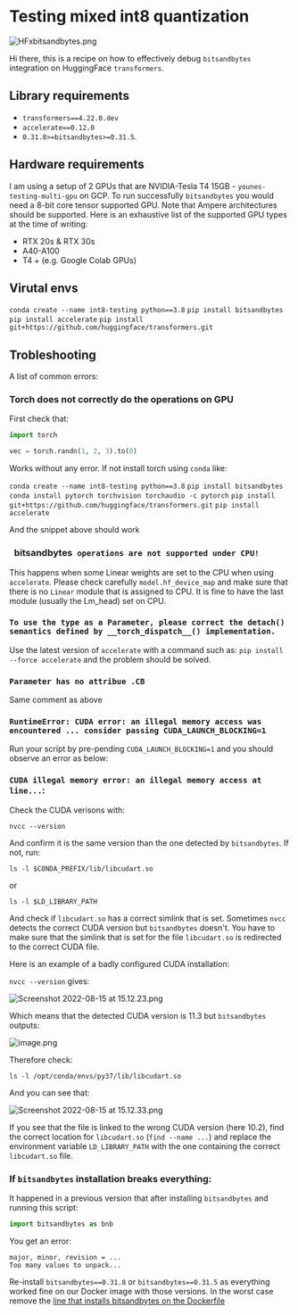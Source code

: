 # Testing mixed int8 quantization

![HFxbitsandbytes.png](https://s3.amazonaws.com/moonup/production/uploads/1660567705337-62441d1d9fdefb55a0b7d12c.png)

Hi there, this is a recipe on how to effectively debug `bitsandbytes` integration on HuggingFace `transformers`.

## Library requirements

+ `transformers==4.22.0.dev`
+ `accelerate==0.12.0` 
+ `0.31.8>=bitsandbytes>=0.31.5`.
## Hardware requirements

I am using a setup of 2 GPUs that are NVIDIA-Tesla T4 15GB - `younes-testing-multi-gpu` on GCP. To run successfully `bitsandbytes` you would need a 8-bit core tensor supported GPU. Note that Ampere architectures should be supported. Here is an exhaustive list of the supported GPU types at the time of writing:

- RTX 20s & RTX 30s
- A40-A100
- T4 + (e.g. Google Colab GPUs) 

## Virutal envs

```conda create --name int8-testing python==3.8```
```pip install bitsandbytes```
```pip install accelerate```
```pip install git+https://github.com/huggingface/transformers.git```

## Trobleshooting

A list of common errors:

### Torch does not correctly do the operations on GPU

First check that:

```py
import torch

vec = torch.randn(1, 2, 3).to(0)
```

Works without any error. If not install torch using `conda` like:

```conda create --name int8-testing python==3.8```
```pip install bitsandbytes```
```conda install pytorch torchvision torchaudio -c pytorch```
```pip install git+https://github.com/huggingface/transformers.git```
```pip install accelerate```

And the snippet above should work

### ` `bitsandbytes` operations are not supported under CPU!`

This happens when some Linear weights are set to the CPU when using `accelerate`. Please check carefully `model.hf_device_map` and make sure that there is no `Linear` module that is assigned to CPU. It is fine to have the last module (usually the Lm_head) set on CPU.

### `To use the type as a Parameter, please correct the detach() semantics defined by __torch_dispatch__() implementation.`

Use the latest version of `accelerate` with a command such as: `pip install --force accelerate` and the problem should be solved.

### `Parameter has no attribue .CB` 

Same comment as above

### `RuntimeError: CUDA error: an illegal memory access was encountered ... consider passing CUDA_LAUNCH_BLOCKING=1`

Run your script by pre-pending `CUDA_LAUNCH_BLOCKING=1` and you should observe an error as below:
### `CUDA illegal memory error: an illegal memory access at line...`:

Check the CUDA verisons with:
```
nvcc --version
```
And confirm it is the same version than the one detected by `bitsandbytes`. If not, run:
```
ls -l $CONDA_PREFIX/lib/libcudart.so
```
or 
```
ls -l $LD_LIBRARY_PATH
```
And check if `libcudart.so` has a correct simlink that is set. Sometimes `nvcc` detects the correct CUDA version but `bitsandbytes` doesn't. You have to make sure that the simlink that is set for the file `libcudart.so` is redirected to the correct CUDA file. 

Here is an example of a badly configured CUDA installation:

`nvcc --version` gives:

![Screenshot 2022-08-15 at 15.12.23.png](https://s3.amazonaws.com/moonup/production/uploads/1660569220888-62441d1d9fdefb55a0b7d12c.png)

Which means that the detected CUDA version is 11.3 but `bitsandbytes` outputs:

![image.png](https://s3.amazonaws.com/moonup/production/uploads/1660569284243-62441d1d9fdefb55a0b7d12c.png)

Therefore check:

```
ls -l /opt/conda/envs/py37/lib/libcudart.so
```

And you can see that:

![Screenshot 2022-08-15 at 15.12.33.png](https://s3.amazonaws.com/moonup/production/uploads/1660569176504-62441d1d9fdefb55a0b7d12c.png)

If you see that the file is linked to the wrong CUDA version (here 10.2), find the correct location for `libcudart.so` (`find --name ...`) and replace the environment variable `LD_LIBRARY_PATH` with the one containing the correct `libcudart.so` file.
### If `bitsandbytes` installation breaks everything:

It happened in a previous version that after installing `bitsandbytes` and running this script:

```py
import bitsandbytes as bnb
```

You get an error:

```
major, minor, revision = ...
Too many values to unpack...
```

Re-install `bitsandbytes==0.31.8` or `bitsandbytes==0.31.5` as everything worked fine on our Docker image with those versions. In the worst case remove the [line that installs bitsandbytes on the Dockerfile](https://github.com/huggingface/transformers/blob/d6eeb871706db0d64ab9ffd79f9545d95286b536/docker/transformers-all-latest-gpu/Dockerfile#L49)